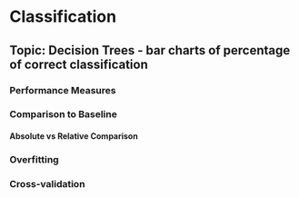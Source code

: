 # Classification   


## Topic: Decision Trees - bar charts of percentage of correct classification


### Performance Measures


### Comparison to Baseline


#### Absolute vs Relative Comparison


### Overfitting 


### Cross-validation

